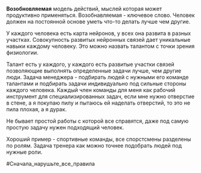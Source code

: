 **Возобновляемая** модель действий, мыслей которая может продуктивно применяться. 
Возобнавляемая - ключевое слово.
Человек должен на постоянной основе уметь что-то делать лучше чем другие. 

У каждого человека есть карта нейронов, у всех она развита в разных участках. Совокупность развитых нейронных связей дает уникальные навыки каждому человеку. Это можно назвать талантом с точки зрения физиологии. 

Талант есть у каждого, у каждого есть развитые участки связей позволяющие выполнять определенные задачи лучше, чем другие люди. Задача менеджера - подбирать людей с нужными его команде талантами и подбирать задачи индивидуально под сильные стороны каждого человека. Каждый член команды для меня как рабочий инструмент для специализированных задач, если мне нужно отверстие в стене, а я покупаю пилу и пытаюсь ей наделать отверстий, то это не пила плохая, а я дурак. 

Не бывает простой работы с которой все справятся, даже под самую простую задачу нужен подходящий человек.

Хороший пример - спортивные команды, все спорстсмены разделены по ролям. Задача тренера как можно точнее подобрать людей под нужные роли.

#Сначала_нарушьте_все_правила 
